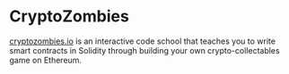 # CryptoZombies

[cryptozombies.io](cryptozombies.io) is an interactive code school that teaches you to write smart contracts in Solidity through building your own crypto-collectables game on Ethereum.
